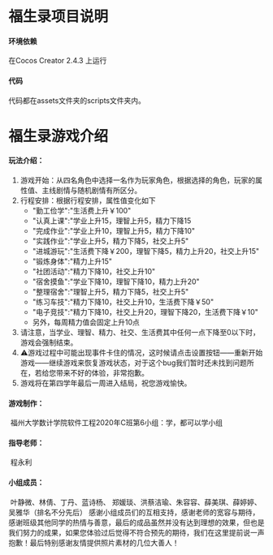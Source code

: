 福生录项目说明
===========================

#### 环境依赖

在Cocos Creator 2.4.3 上运行

#### 代码

代码都在assets文件夹的scripts文件夹内。

# 福生录游戏介绍

#### 玩法介绍：

1. 游戏开始：从四名角色中选择一名作为玩家角色，根据选择的角色，玩家的属性值、主线剧情与随机剧情有所区分。
2. 行程安排：根据行程安排，属性值变化如下
   - "勤工俭学":"生活费上升￥100"
   - "认真上课":"学业上升15，理智上升5，精力下降15
   - "完成作业":"学业上升10，理智上升5，精力下降10"
   - "实践作业":"学业上升5，精力下降5，社交上升5"
   - "进城游玩":"生活费下降￥200，理智下降5，精力上升20，社交上升15"
   - "锻炼身体":"精力上升15"
   - "社团活动":"精力下降10，社交上升10"
   - "宿舍摸鱼":"学业下降10，理智下降10，精力上升20"
   - "整理宿舍":"理智上升5，精力下降5，社交上升5"
   - "练习车技":"精力下降10，社交上升10，生活费下降￥50"
   - "电子竞技":"精力下降10，社交上升20，理智下降20，生活费下降￥10"
   - 另外，每周精力值会固定上升10点
3. 请注意，当学业、理智、精力、社交、生活费其中任何一点下降至0以下时，游戏会强制结束。
4. ⚠游戏过程中可能出现事件卡住的情况，这时候请点击设置按钮——重新开始游戏——继续游戏来恢复游戏状态，对于这个bug我们暂时还未找到问题所在，若给您带来不好的体验，非常抱歉。
5. 游戏将在第四学年最后一周进入结局，祝您游戏愉快。

#### 游戏制作：

​		福州大学数计学院软件工程2020年C班第6小组：学，都可以学小组

#### 指导老师：

​		程永利

#### 小组成员：

​		叶静微、林倩、丁丹、蓝诗杨、 郑媛琰、洪蔡洁瑜、朱容容、薛美琪、薛婷婷、吴雅华（排名不分先后）
​		感谢小组成员们的互相支持，感谢老师的宽容与期待，感谢班级其他同学的热情与善意，最后的成品虽然并没有达到理想的效果，但也是我们努力的成果，如果您体验过后觉得不符合预先的期待，我们在这里提前说一声抱歉！
​		最后特别感谢友情提供照片素材的几位大善人！
